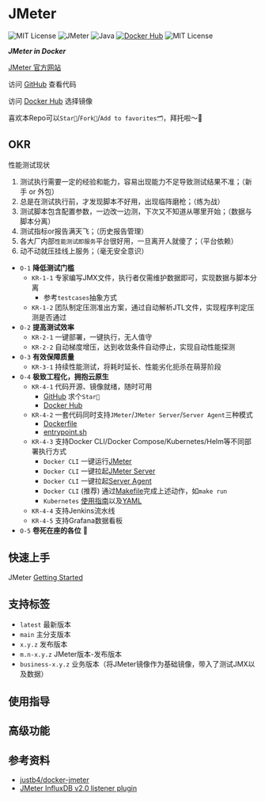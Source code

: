 # JMeter

![MIT License](https://img.shields.io/badge/license-MIT-blue.svg)
![JMeter](https://img.shields.io/badge/jmeter-5.5-blue.svg)
![Java](https://img.shields.io/badge/java-openjdk15-blue.svg)
[![Docker Hub](https://img.shields.io/badge/dockerhub-JMeter-brightgreen.svg)]({https://hub.docker.com/r/liukunup/jmeter})
![MIT License](https://img.shields.io/badge/wechat-我的代码温柔如风-brightgreen.svg)

***JMeter in Docker***

[JMeter 官方网站](https://jmeter.apache.org)

访问 [GitHub](https://github.com/liukunup/JMeter) 查看代码

访问 [Docker Hub](https://hub.docker.com/r/liukunup/jmeter) 选择镜像

喜欢本Repo可以`Star🌟`/`Fork🍴`/`Add to favorites🗂`，拜托啦～🫰


## OKR

性能测试现状

1. 测试执行需要一定的经验和能力，容易出现能力不足导致测试结果不准；（新手 or 外包）
2. 总是在测试执行前，才发现脚本不好用，出现临阵磨枪；（练为战）
3. 测试脚本包含配置参数，一边改一边测，下次又不知道从哪里开始；（数据与脚本分离）
4. 测试指标or报告满天飞；（历史报告管理）
5. 各大厂内部`性能测试即服务`平台很好用，一旦离开人就傻了；（平台依赖）
6. 动不动就压挂线上服务；（毫无安全意识）

- `O-1` **降低测试门槛**
  - `KR-1-1` 专家编写JMX文件，执行者仅需维护数据即可，实现数据与脚本分离
    - 参考`testcases`抽象方式
  - `KR-1-2` 团队制定压测准出方案，通过自动解析JTL文件，实现程序判定压测是否通过
- `O-2` **提高测试效率**
  - `KR-2-1` 一键部署，一键执行，无人值守
  - `KR-2-2` 自动梯度增压，达到收敛条件自动停止，实现自动性能探测
- `O-3` **有效保障质量**
  - `KR-3-1` 持续性能测试，将耗时延长、性能劣化扼杀在萌芽阶段
- `O-4` **极致工程化，拥抱云原生**
  - `KR-4-1` 代码开源、镜像就绪，随时可用
    - [GitHub](https://github.com/liukunup/JMeter) 求个`Star🌟`
    - [Docker Hub](https://hub.docker.com/r/liukunup/jmeter)
  - `KR-4-2` 一套代码同时支持`JMeter`/`JMeter Server`/`Server Agent`三种模式
    - [Dockerfile](docker/Dockerfile)
    - [entrypoint.sh](docker/entrypoint.sh)
  - `KR-4-3` 支持Docker CLI/Docker Compose/Kubernetes/Helm等不同部署执行方式
    - `Docker CLI` 一键运行[JMeter](run_jmeter.sh)
    - `Docker CLI` 一键拉起[JMeter Server](run_jmeter_server.sh)
    - `Docker CLI` 一键拉起[Server Agent](run_server_agent.sh)
    - `Docker CLI` (推荐) 通过[Makefile](Makefile)完成上述动作，如`make run`
    - `Kubernetes` [使用指南](all-in-one/README.md)以及[YAML](all-in-one/perf.yaml)
  - `KR-4-4` 支持Jenkins流水线
  - `KR-4-5` 支持Grafana数据看板
- `O-5` **卷死在座的各位** 👻


## 快速上手

JMeter [Getting Started](https://jmeter.apache.org/usermanual/get-started.html)

## 支持标签

- `latest` 最新版本
- `main` 主分支版本
- `x.y.z` 发布版本
- `m.n-x.y.z` JMeter版本-发布版本
- `business-x.y.z` 业务版本（将JMeter镜像作为基础镜像，带入了测试JMX以及数据）

## 使用指导

## 高级功能

## 参考资料

- [justb4/docker-jmeter](https://github.com/justb4/docker-jmeter)
- [JMeter InfluxDB v2.0 listener plugin](https://github.com/mderevyankoaqa/jmeter-influxdb2-listener-plugin)
